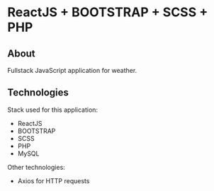 # ReactJS + BOOTSTRAP + SCSS + PHP

## About

Fullstack JavaScript application for weather.

## Technologies

Stack used for this application:

- ReactJS
- BOOTSTRAP
- SCSS
- PHP
- MySQL

Other technologies:

- Axios for HTTP requests
